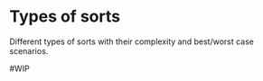 # Types of sorts

Different types of sorts with their complexity and best/worst case scenarios.


#WIP